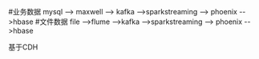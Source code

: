 #业务数据
mysql --> maxwell --> kafka -->sparkstreaming --> phoenix -->hbase
#文件数据
file -->flume -->kafka -->sparkstreaming --> phoenix -->hbase

基于CDH

